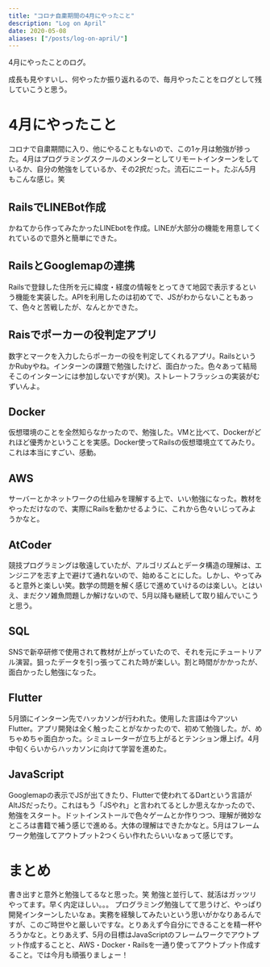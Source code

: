 ```yaml
---
title: "コロナ自粛期間の4月にやったこと"
description: "Log on April"
date: 2020-05-08
aliases: ["/posts/log-on-april/"]
---
```


4月にやったことのログ。
<!--more-->
成長も見やすいし、何やったか振り返れるので、毎月やったことをログとして残していこうと思う。

# 4月にやったこと
コロナで自粛期間に入り、他にやることもないので、この1ヶ月は勉強が捗った。4月はプログラミングスクールのメンターとしてリモートインターンをしているか、自分の勉強をしているか、その2択だった。流石にニート。たぶん5月もこんな感じ。笑


## RailsでLINEBot作成
かねてから作ってみたかったLINEbotを作成。LINEが大部分の機能を用意してくれているので意外と簡単にできた。

## RailsとGooglemapの連携
Railsで登録した住所を元に緯度・経度の情報をとってきて地図で表示するという機能を実装した。APIを利用したのは初めてで、JSがわからないこともあって、色々と苦戦したが、なんとかできた。

## Raisでポーカーの役判定アプリ
数字とマークを入力したらポーカーの役を判定してくれるアプリ。RailsというかRubyやね。インターンの課題で勉強したけど、面白かった。色々あって結局そこのインターンには参加しないですが(笑)。ストレートフラッシュの実装がむずいんよ。

## Docker
仮想環境のことを全然知らなかったので、勉強した。VMと比べて、Dockerがどれほど優秀かということを実感。Docker使ってRailsの仮想環境立ててみたり。これは本当にすごい、感動。

## AWS
サーバーとかネットワークの仕組みを理解する上で、いい勉強になった。教材をやっただけなので、実際にRailsを動かせるように、これから色々いじってみようかなと。

## AtCoder
競技プログラミングは敬遠していたが、アルゴリズムとデータ構造の理解は、エンジニアを志す上で避けて通れないので、始めることにした。しかし、やってみると意外と楽しい笑。数学の問題を解く感じで進めていけるのは楽しい。とはいえ、まだクソ雑魚問題しか解けないので、5月以降も継続して取り組んでいこうと思う。

## SQL
SNSで新卒研修で使用されて教材が上がっていたので、それを元にチュートリアル演習。狙ったデータを引っ張ってこれた時が楽しい。割と時間がかかったが、面白かったし勉強になった。

## Flutter
5月頭にインターン先でハッカソンが行われた。使用した言語は今アツいFlutter。アプリ開発は全く触ったことがなかったので、初めて勉強した。が、めちゃめちゃ面白かった。シミュレーターが立ち上がるとテンション爆上げ。4月中旬くらいからハッカソンに向けて学習を進めた。

## JavaScript
Googlemapの表示でJSが出てきたり、Flutterで使われてるDartという言語がAltJSだったり。これはもう「JSやれ」と言われてるとしか思えなかったので、勉強をスタート。ドットインストールで色々ゲームとか作りつつ、理解が微妙なところは書籍で補う感じで進める。大体の理解はできたかなと。5月はフレームワーク勉強してアウトプット2つくらい作れたらいいなぁって感じです。

# まとめ
書き出すと意外と勉強してるなと思った。笑
勉強と並行して、就活はガッツリやってます。早く内定ほしい。。。
プログラミング勉強してて思うけど、やっぱり開発インターンしたいなぁ。実務を経験してみたいという思いがかなりあるんですが、このご時世やと厳しいですな。とりあえず今自分にできることを精一杯やろうかなと。とりあえず、5月の目標はJavaScriptのフレームワークでアウトプット作成することと、AWS・Docker・Railsを一通り使ってアウトプット作成すること。では今月も頑張りましょー！

